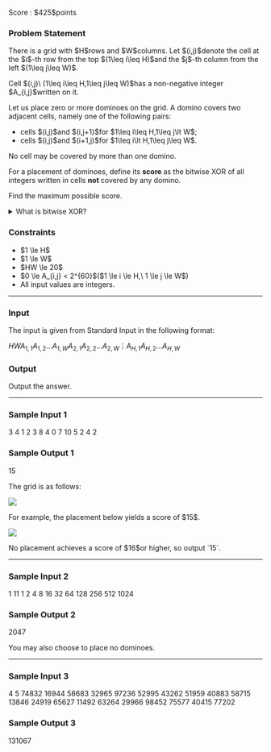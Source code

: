 
<div>

<span>

<span>

<p>
Score : $425$points
</p>

<div>

<section>

### **Problem Statement**

<p>
There is a grid with $H$rows and $W$columns.
Let $(i,j)$denote the cell at the $i$-th row from the top $(1\leq i\leq H)$and the $j$-th column from the left $(1\leq j\leq W)$.
</p>

<p>
Cell $(i,j)\ (1\leq i\leq H,1\leq j\leq W)$has a non-negative integer $A_{i,j}$written on it.
</p>

<p>
Let us place zero or more dominoes on the grid.
A domino covers two adjacent cells, namely one of the following pairs:
</p>

<ul>

<li>
cells $(i,j)$and $(i,j+1)$for $1\leq i\leq H,1\leq j\lt W$;
</li>

<li>
cells $(i,j)$and $(i+1,j)$for $1\leq i\lt H,1\leq j\leq W$.
</li>

</ul>

<p>
No cell may be covered by more than one domino.
</p>

<p>
For a placement of dominoes, define its 
<strong>
score
</strong>
as the bitwise XOR of all integers written in cells 
<strong>
not
</strong>
covered by any domino.
</p>

<p>
Find the maximum possible score.
</p>

<details>

<summary>
What is bitwise XOR?
</summary>

<p>
For non-negative integers $A$and $B$, their bitwise XOR $A \oplus B$is defined as follows:
        
</p>

<ul>

<li>
In binary, the $2^k$bit ($k \ge 0$) of $A \oplus B$is $1$if exactly one of $A$and $B$has $1$in that bit, and $0$otherwise.
</li>

</ul>
For example, $3 \oplus 5 = 6$(in binary, $011 \oplus 101 = 110$).

For $k$non-negative integers $p_1, p_2, p_3, \dots, p_k$, their bitwise XOR is $(\dots ((p_1 \oplus p_2) \oplus p_3) \oplus \dots \oplus p_k)$, which can be proved to be independent of the order of the operands.
    
<p>

</p>

</details>

</section>

</div>

<div>

<section>

### **Constraints**

<ul>

<li>
$1 \le H$
</li>

<li>
$1 \le W$
</li>

<li>
$HW \le 20$
</li>

<li>
$0 \le A_{i,j} < 2^{60}$($1 \le i \le H,\ 1 \le j \le W$)
</li>

<li>
All input values are integers.
</li>

</ul>

</section>

</div>

---

<div>

<div>

<section>

### **Input**

<p>
The input is given from Standard Input in the following format:
</p>

<div>

$H$$W$$A _ {1,1}$$A _ {1,2}$$\ldots$$A _ {1,W}$$A _ {2,1}$$A _ {2,2}$$\ldots$$A _ {2,W}$$\vdots$$A _ {H,1}$$A _ {H,2}$$\ldots$$A _ {H,W}$
</div>

</section>

</div>

<div>

<section>

### **Output**

<p>
Output the answer.
</p>

</section>

</div>

</div>

---

<div>

<section>

### **Sample Input 1**

<div>

3 4
1 2 3 8
4 0 7 10
5 2 4 2

</div>

</section>

</div>

<div>

<section>

### **Sample Output 1**

<div>

15

</div>

<p>
The grid is as follows:
</p>

<p>

<img src="https://img.atcoder.jp/abc407/94c95682a450cf6729c030a2affc50d6.png">

</img>

</p>

<p>
For example, the placement below yields a score of $15$.
</p>

<p>

<img src="https://img.atcoder.jp/abc407/f3c61ccaee45e12aae41bf4880a7d501.png">

</img>

</p>

<p>
No placement achieves a score of $16$or higher, so output `15`.
</p>

</section>

</div>

---

<div>

<section>

### **Sample Input 2**

<div>

1 11
1 2 4 8 16 32 64 128 256 512 1024

</div>

</section>

</div>

<div>

<section>

### **Sample Output 2**

<div>

2047

</div>

<p>
You may also choose to place no dominoes.
</p>

</section>

</div>

---

<div>

<section>

### **Sample Input 3**

<div>

4 5
74832 16944 58683 32965 97236
52995 43262 51959 40883 58715
13846 24919 65627 11492 63264
29966 98452 75577 40415 77202

</div>

</section>

</div>

<div>

<section>

### **Sample Output 3**

<div>

131067

</div>

</section>

</div>

</span>

</span>

</div>
